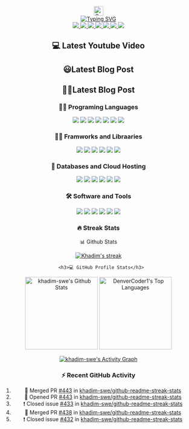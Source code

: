 <!-- github intro -->
<div id=intro-img align="center">
<img
  src="https://raw.githubusercontent.com/Tarikul-Islam-Anik/Microsoft-Teams-Animated-Emojis/master/Emojis/Smilies/Cat%20with%20Tears%20of%20Joy.png"
  alt="Cat with Tears of Joy"
  width="25"
  height="25"/>
<div/>
<div id="about-me">
  <a href="https://git.io/typing-svg"><img src="https://readme-typing-svg.demolab.com?font=Roboto+Condensed&weight=500&duration=4000&pause=3000&color=F72E5F&center=true&vCenter=true&width=550&lines=HI%2C+I+am+Khadim+Hussain+;Its+nice+to+see+you+here+;i+am+full+stack+web+developer+" alt="Typing SVG" /></a>
 </div>
 
 <!--Social Media Icons -->
 <div id="social-media" align="center">
 <a href="https://www.linkedin.com/in/khadim-hussain-621826234">
 <img src="https://img.shields.io/badge/LinkedIn-blue?logo=linkedin&logoColor=white&style=for-the-badge">
 <a/>
 <a href="https://www.youtube.com/channel/UCzNt-VWM8zN_A7wBbXCussw">
 <img src="https://img.shields.io/badge/YouTube-red?style=for-the-badge&logo=youtube&logoColor=white">
 <a/>
 <a href="https://www.instagram.com/khadim.swe/">
 <img src="https://img.shields.io/badge/InstaGram-yellow?style=for-the-badge&logo=instagram&logoColor=white">
 <a/>
 <a href="https://www.showwcase.com/khussain1051825">
 <img src="https://img.shields.io/badge/Showcase-black?style=for-the-badge&logo=twitter&logoColor=white">
 <a/>
 <a href="https://www.fiverr.com/share/AoayoY">
 <img src="https://img.shields.io/badge/Fiverr-darkgreen?style=for-the-badge&logo=fiverr&logoColor=white">
 <a/>
  <a href="https://web.facebook.com/profile.php?id=100089379739982">
 <img src="https://img.shields.io/badge/facebook-blue?style=for-the-badge&logo=facebook&logoColor=white">
 <a/>
   <a href="https://khadim.epizy.com">
 <img src="https://img.shields.io/badge/PortFolio-skyblue?style=for-the-badge&logo=portfolio&logoColor=white">
 <a/>
 </div>
 
 <!-- Youtube Section -->
 
 ## 💻 Latest Youtube Video 
 <!-- BEGIN YOUTUBE-CARDS -->
<!-- END YOUTUBE-CARDS -->
 <div>
 
 </div>
 
 
  <!-- Latest Blog Post -->
 ## 😃Latest Blog Post
<!-- BLOG-POST-LIST:START -->
<!-- BLOG-POST-LIST:END -->
    
    
   <!-- My Favourite Tools -->
 ## 🐱‍💻Latest Blog Post
  <h3> 👨‍💻 Programing Languages</h3>
    <p>
    <a href="#"> <img src="https://img.shields.io/badge/C++-349BDB?style=flat-square&logo=c#++&logoColor=black" ></a>
    <a href="#"> <img src="https://img.shields.io/badge/HTML-red?style=flat-square&logo=html5&logoColor=black" ></a>
    <a href="#"> <img src="https://img.shields.io/badge/CSS-347aef?style=flat-square&logo=css3&logoColor=black" ></a>
    <a href="#"> <img src="https://img.shields.io/badge/JsvaScript-F7DF1E?style=flat-square&logo=Javascript&logoColor=black" ></a>
    <a href="#"> <img src="https://img.shields.io/badge/NodeJs-239120?style=flat-square&logo=node.js&logoColor=black" ></a>
    <a href="#"> <img src="https://img.shields.io/badge/TypeScript-f15314?style=flat-square&logo=typescript&logoColor=e3f709" ></a>
    <a href="#"> <img src="https://img.shields.io/badge/SQL-349ADA?style=flat-square&logo=sql&logoColor=black" ></a>  
    </p>
  <h3> 🕵️‍♀️ Framworks and Libraaries</h3>
    <p>
    <a href="#"> <img src="https://img.shields.io/badge/C++-349BDB?style=flat-square&logo=c++&logoColor=black" ></a>
    <a href="#"> <img src="https://img.shields.io/badge/HTML-239120?style=flat-square&logo=html&logoColor=black" ></a>
    <a href="#"> <img src="https://img.shields.io/badge/CSS-234945?style=flat-square&logo=css&logoColor=black" ></a>
    <a href="#"> <img src="https://img.shields.io/badge/JsvaScript-F7DF1E?style=flat-square&logo=Javascript&logoColor=black" ></a>
    <a href="#"> <img src="https://img.shields.io/badge/NodeJs-239120?style=flat-square&logo=nodejs&logoColor=black" ></a>
    <a href="#"> <img src="https://img.shields.io/badge/TypeScript-GH5643?style=flat-square&logo=typecript&logoColor=black" ></a> 
    </p>
  <h3> 🤩 Databases and Cloud Hosting</h3>
    <p>
    <a href="#"> <img src="https://img.shields.io/badge/C++-349BDB?style=flat-square&logo=c++&logoColor=black" ></a>
    <a href="#"> <img src="https://img.shields.io/badge/HTML-239120?style=flat-square&logo=html&logoColor=black" ></a>
    <a href="#"> <img src="https://img.shields.io/badge/CSS-234945?style=flat-square&logo=css&logoColor=black" ></a>
    <a href="#"> <img src="https://img.shields.io/badge/JsvaScript-F7DF1E?style=flat-square&logo=Javascript&logoColor=black" ></a>
    <a href="#"> <img src="https://img.shields.io/badge/NodeJs-239120?style=flat-square&logo=nodejs&logoColor=black" ></a>
    <a href="#"> <img src="https://img.shields.io/badge/TypeScript-GH5643?style=flat-square&logo=typecript&logoColor=black" ></a> 
    </p>
  <h3> 🛠 Software and Tools </h3>
        <p>
    <a href="#"> <img src="https://img.shields.io/badge/C++-349BDB?style=flat-square&logo=c++&logoColor=black" ></a>
    <a href="#"> <img src="https://img.shields.io/badge/HTML-239120?style=flat-square&logo=html&logoColor=black" ></a>
    <a href="#"> <img src="https://img.shields.io/badge/CSS-234945?style=flat-square&logo=css&logoColor=black" ></a>
    <a href="#"> <img src="https://img.shields.io/badge/JsvaScript-F7DF1E?style=flat-square&logo=Javascript&logoColor=black" ></a>
    <a href="#"> <img src="https://img.shields.io/badge/NodeJs-239120?style=flat-square&logo=nodejs&logoColor=black" ></a>
    <a href="#"> <img src="https://img.shields.io/badge/TypeScript-GH5643?style=flat-square&logo=typecript&logoColor=black" ></a> 
    </p>
    
      

   <!--Srtreak Status -->
  <h3>🔥 Streak Stats</h3>
    📊 Github Stats
 
  <p>
    <a href="https://github.com/khadim-swe/github-readme-streak-stats">
      <img title="🔥 Get streak stats for your profile at git.io/streak-stats" alt="Khadim's streak" src="https://streak-stats.demolab.com/?        user=DenverCoder1&theme=monokai-metallian&hide_border=true"/>
    </a>
    </p>
    
      <h3>💻 GitHub Profile Stats</h3>

  <!-- https://github.com/khadim-swe/github-readme-stats -->

  <a href="https://github.com/anuraghazra/github-readme-stats"><img alt="khadim-swe's Github Stats" src="https://denvercoder1-github-readme-stats.vercel.app/api/?username=DenverCoder1&show_icons=true&include_all_commits=true&count_private=true&theme=react&hide_border=true&bg_color=1F222E&title_color=F85D7F&icon_color=F8D866" height="192px"/></a>
  <a href="https://github.com/anuraghazra/github-readme-stats"><img alt="DenverCoder1's Top Languages" src="https://denvercoder1-github-readme-stats.vercel.app/api/top-langs/?username=DenverCoder1&langs_count=8&layout=compact&theme=react&hide_border=true&bg_color=1F222E&title_color=F85D7F&icon_color=F8D866&hide=Jupyter%20Notebook,Roff" height="192px"/></a>
  <br/>

  
  
 

  <a href="https://github.com/khadim-swe/github-readme-activity-graph"><img alt="khadim-swe's Activity Graph" src="https://github-readme-activity-graph.cyclic.app/graph/?username=khadim-swe&bg_color=1F222E&color=F8D866&line=F85D7F&point=FFFFFF&hide_border=true" /></a>

  <h3>⚡ Recent GitHub Activity</h3>



1. 🎉 Merged PR [#443](https://github.com/khadim-swe/github-readme-streak-stats/pull/443) in [khadim-swe/github-readme-streak-stats](https://github.com/khadim-swe/github-readme-streak-stats)
2. 💪 Opened PR [#443](https://github.com/khadim-swe/github-readme-streak-stats/pull/443) in [khadim-swe/github-readme-streak-stats](https://github.com/khadim-swe/github-readme-streak-stats)
3. ❗️ Closed issue [#433](https://github.com/khadim-swe/github-readme-streak-stats/issues/433) in [khadim-swe/github-readme-streak-stats](https://github.com/khadim-swe/github-readme-streak-stats)
4. 🎉 Merged PR [#438](https://github.com/khadim-swe/github-readme-streak-stats/pull/438) in [khadim-swe/github-readme-streak-stats](https://github.com/khadim-swe/github-readme-streak-stats)
5. ❗️ Closed issue [#432](https://github.com/khadim-swe/github-readme-streak-stats/issues/432) in [khadim-swe/github-readme-streak-stats](https://github.com/khadim-swe/github-readme-streak-stats)
<!--END_SECTION:activity-->

</details>

    
  
